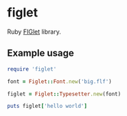 figlet
======


Ruby [FIGlet](http://www.figlet.org/) library.


Example usage
-------------

```ruby
require 'figlet'

font = Figlet::Font.new('big.flf')

figlet = Figlet::Typesetter.new(font)

puts figlet['hello world']
```
